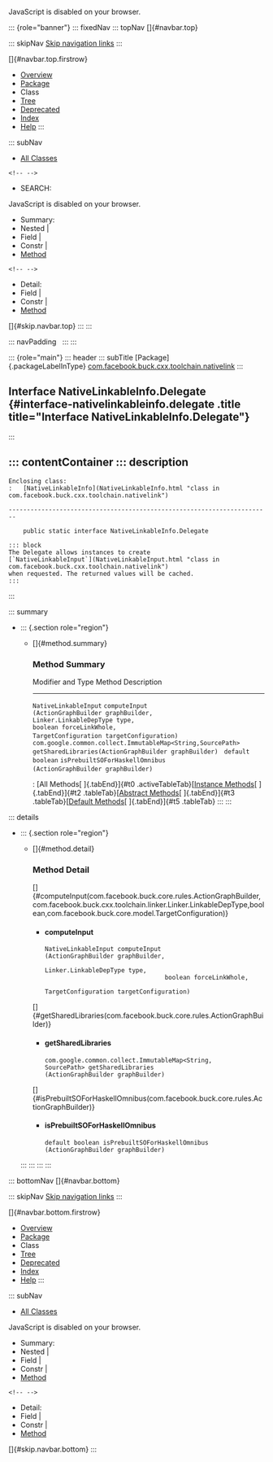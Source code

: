 <div>

JavaScript is disabled on your browser.

</div>

::: {role="banner"}
::: fixedNav
::: topNav
[]{#navbar.top}

::: skipNav
[Skip navigation links](#skip.navbar.top "Skip navigation links")
:::

[]{#navbar.top.firstrow}

-   [Overview](../../../../../../index.html)
-   [Package](package-summary.html)
-   Class
-   [Tree](package-tree.html)
-   [Deprecated](../../../../../../deprecated-list.html)
-   [Index](../../../../../../index-all.html)
-   [Help](../../../../../../help-doc.html)
:::

::: subNav
-   [All Classes](../../../../../../allclasses.html)

```{=html}
<!-- -->
```
-   SEARCH:

<div>

<div>

JavaScript is disabled on your browser.

</div>

</div>

<div>

-   Summary: 
-   Nested \| 
-   Field \| 
-   Constr \| 
-   [Method](#method.summary)

```{=html}
<!-- -->
```
-   Detail: 
-   Field \| 
-   Constr \| 
-   [Method](#method.detail)

</div>

[]{#skip.navbar.top}
:::
:::

::: navPadding
 
:::
:::

::: {role="main"}
::: header
::: subTitle
[Package]{.packageLabelInType} [com.facebook.buck.cxx.toolchain.nativelink](package-summary.html)
:::

## Interface NativeLinkableInfo.Delegate {#interface-nativelinkableinfo.delegate .title title="Interface NativeLinkableInfo.Delegate"}
:::

::: contentContainer
::: description
-   

    Enclosing class:
    :   [NativeLinkableInfo](NativeLinkableInfo.html "class in com.facebook.buck.cxx.toolchain.nativelink")

    ------------------------------------------------------------------------

        public static interface NativeLinkableInfo.Delegate

    ::: block
    The Delegate allows instances to create
    [`NativeLinkableInput`](NativeLinkableInput.html "class in com.facebook.buck.cxx.toolchain.nativelink")
    when requested. The returned values will be cached.
    :::
:::

::: summary
-   ::: {.section role="region"}
    -   []{#method.summary}

        ### Method Summary

          Modifier and Type                                             Method                                                                                                                                                                              Description
          ------------------------------------------------------------- ----------------------------------------------------------------------------------------------------------------------------------------------------------------------------------- -------------
          `NativeLinkableInput`                                         `computeInput​(ActionGraphBuilder graphBuilder,             Linker.LinkableDepType type,             boolean forceLinkWhole,             TargetConfiguration targetConfiguration)`    
          `com.google.common.collect.ImmutableMap<String,​SourcePath>`   `getSharedLibraries​(ActionGraphBuilder graphBuilder)`                                                                                                                                
          `default boolean`                                             `isPrebuiltSOForHaskellOmnibus​(ActionGraphBuilder graphBuilder)`                                                                                                                     

          : [All Methods[ ]{.tabEnd}]{#t0 .activeTableTab}[[Instance
          Methods](javascript:show(2);)[ ]{.tabEnd}]{#t2
          .tableTab}[[Abstract
          Methods](javascript:show(4);)[ ]{.tabEnd}]{#t3
          .tableTab}[[Default
          Methods](javascript:show(16);)[ ]{.tabEnd}]{#t5 .tableTab}
    :::
:::

::: details
-   ::: {.section role="region"}
    -   []{#method.detail}

        ### Method Detail

        []{#computeInput(com.facebook.buck.core.rules.ActionGraphBuilder,com.facebook.buck.cxx.toolchain.linker.Linker.LinkableDepType,boolean,com.facebook.buck.core.model.TargetConfiguration)}

        -   #### computeInput

            ``` methodSignature
            NativeLinkableInput computeInput​(ActionGraphBuilder graphBuilder,
                                             Linker.LinkableDepType type,
                                             boolean forceLinkWhole,
                                             TargetConfiguration targetConfiguration)
            ```

        []{#getSharedLibraries(com.facebook.buck.core.rules.ActionGraphBuilder)}

        -   #### getSharedLibraries

            ``` methodSignature
            com.google.common.collect.ImmutableMap<String,​SourcePath> getSharedLibraries​(ActionGraphBuilder graphBuilder)
            ```

        []{#isPrebuiltSOForHaskellOmnibus(com.facebook.buck.core.rules.ActionGraphBuilder)}

        -   #### isPrebuiltSOForHaskellOmnibus

            ``` methodSignature
            default boolean isPrebuiltSOForHaskellOmnibus​(ActionGraphBuilder graphBuilder)
            ```
    :::
:::
:::
:::

::: bottomNav
[]{#navbar.bottom}

::: skipNav
[Skip navigation links](#skip.navbar.bottom "Skip navigation links")
:::

[]{#navbar.bottom.firstrow}

-   [Overview](../../../../../../index.html)
-   [Package](package-summary.html)
-   Class
-   [Tree](package-tree.html)
-   [Deprecated](../../../../../../deprecated-list.html)
-   [Index](../../../../../../index-all.html)
-   [Help](../../../../../../help-doc.html)
:::

::: subNav
-   [All Classes](../../../../../../allclasses.html)

<div>

<div>

JavaScript is disabled on your browser.

</div>

</div>

<div>

-   Summary: 
-   Nested \| 
-   Field \| 
-   Constr \| 
-   [Method](#method.summary)

```{=html}
<!-- -->
```
-   Detail: 
-   Field \| 
-   Constr \| 
-   [Method](#method.detail)

</div>

[]{#skip.navbar.bottom}
:::
